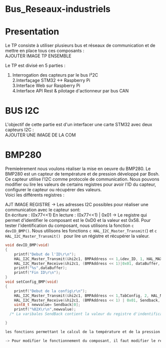 # Bus_Reseaux-industriels

# Presentation 

Le TP consiste à utiliser plusieurs bus et réseaux de communication et de mettre en place tous ces composants : <br>
AJOUTER IMAGE TP ENSEMBLE

Le TP est divisé en 5 parties :<br>
1. Interrogation des capteurs par le bus I²2C<br>
2.Interfaçage STM32 <-> Raspberry Pi<br>
3.Interface Web sur Raspberry Pi<br>
4.Interface API Rest & pilotage d'actionneur par bus CAN<br>

# BUS I2C 
L'objectif de cette partie est d'un interfacer une carte STM32 avec deux capteurs I2C : <br>
AJOUTER UNE IMAGE DE LA COM 

# BMP280
Premieèrement nous voulons réaliser la mise en oeuvre du BMP280. Le BMP280 est un capteur de température et de pression développé par Bosh. Ce capteur utilise l'I2C comme protocole de communication. Nous pouvons modifier ou lire les valeurs de certains registres pour avoir l'ID du capteur, configurer le capteur ou récupérer des valeurs. <br> 
Voici les différents registres : 

AJT IMAGE REGISTRE 
-> Les adresses I2C possibles pour réaliser une communication avec le capteur sont:<br>
En écriture : (0x77<<1)
En lecture :  (0x77<<1) | 0x01
-> Le registre qui permet d'identifier le composant est le 0xD0 et la valeur est 0x58. Pour tester l'identification du composant, nous utilisons la fonction ```c devID_BMP()```. Nous utilisons les fonctions ```c
HAL_I2C_Master_Transmit(```) et ```c HAL_I2C_Master_Transmit() ``` pour lire un régistre et récupérer la valeur. 

```c
void devID_BMP(void)
{
	printf("Debut de l'ID\r\n");
	HAL_I2C_Master_Transmit(&hi2c1, BMPAddress << 1,&dev_ID, 1, HAL_MAX_DELAY);
	HAL_I2C_Master_Receive(&hi2c1, (BMPAddress << 1)|0x01, dataBuffer, sizeof(dataBuffer), HAL_MAX_DELAY);
	printf("%s",dataBuffer);
	printf("Fin ID\r\n");
}
void setConfig_BMP(void)
{
	printf("Debut de la config\r\n");
	HAL_I2C_Master_Transmit(&hi2c1, BMPAddress << 1,TabConfig, 2, HAL_MAX_DELAY);
	HAL_I2C_Master_Receive(&hi2c1, (BMPAddress << 1) | 0x01, Sendback, sizeof(Sendback), HAL_MAX_DELAY);
	uint8_t newvalue= Sendback[0];
	printf("%02X\r\n",newvalue);
  /* La varibales SendBack contient la valeur du registre d'indentification 0xD0 */

}

les fonctions permettant le calcul de la température et de la pression compensées, en format entier 32 bits.

-> Pour modifier le fonctionnement du composant, il faut modifier le registre 0xF4. Les registres pour lire la température sont : 0xFA à 0xFC et 0xF7 à 0xF9 pour lire la pression. La température et la pression sont répresentés sur 5 octets ( 8 bits MSB, 8 bits LSB, 4 bits xLSB). 
